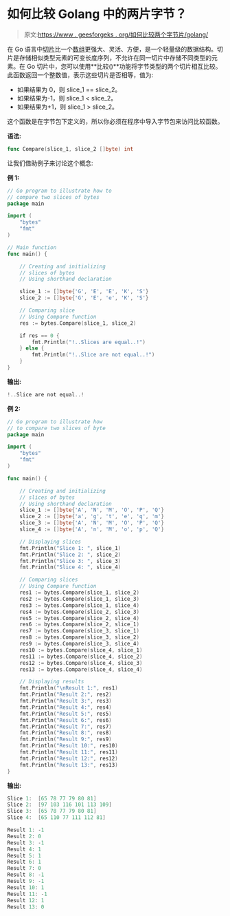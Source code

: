 # 如何比较 Golang 中的两片字节？

> 原文:[https://www . geesforgeks . org/如何比较两个字节片/golang/](https://www.geeksforgeeks.org/how-to-compare-two-slices-of-bytes-in-golang/)

在 Go 语言中[切片](https://www.geeksforgeeks.org/slices-in-golang/)比一个[数组](https://www.geeksforgeeks.org/arrays-in-go/)更强大、灵活、方便，是一个轻量级的数据结构。切片是存储相似类型元素的可变长度序列，不允许在同一切片中存储不同类型的元素。在 Go 切片中，您可以使用**比较()**功能将字节类型的两个切片相互比较。此函数返回一个整数值，表示这些切片是否相等，值为:

*   如果结果为 0，则 slice_1 == slice_2。
*   如果结果为-1，则 slice_1 < slice_2。
*   如果结果为+1，则 slice_1 > slice_2。

这个函数是在字节包下定义的，所以你必须在程序中导入字节包来访问比较函数。

**语法:**

```go
func Compare(slice_1, slice_2 []byte) int
```

让我们借助例子来讨论这个概念:

**例 1:**

```go
// Go program to illustrate how to
// compare two slices of bytes
package main

import (
    "bytes"
    "fmt"
)

// Main function
func main() {

    // Creating and initializing
    // slices of bytes
    // Using shorthand declaration

    slice_1 := []byte{'G', 'E', 'E', 'K', 'S'}
    slice_2 := []byte{'G', 'E', 'e', 'K', 'S'}

    // Comparing slice
    // Using Compare function
    res := bytes.Compare(slice_1, slice_2)

    if res == 0 {
        fmt.Println("!..Slices are equal..!")
    } else {
        fmt.Println("!..Slice are not equal..!")
    }
}
```

**输出:**

```go
!..Slice are not equal..!
```

**例 2:**

```go
// Go program to illustrate how
// to compare two slices of byte
package main

import (
    "bytes"
    "fmt"
)

func main() {

    // Creating and initializing
    // slices of bytes
    // Using shorthand declaration
    slice_1 := []byte{'A', 'N', 'M', 'O', 'P', 'Q'}
    slice_2 := []byte{'a', 'g', 't', 'e', 'q', 'm'}
    slice_3 := []byte{'A', 'N', 'M', 'O', 'P', 'Q'}
    slice_4 := []byte{'A', 'n', 'M', 'o', 'p', 'Q'}

    // Displaying slices
    fmt.Println("Slice 1: ", slice_1)
    fmt.Println("Slice 2: ", slice_2)
    fmt.Println("Slice 3: ", slice_3)
    fmt.Println("Slice 4: ", slice_4)

    // Comparing slices
    // Using Compare function
    res1 := bytes.Compare(slice_1, slice_2)
    res2 := bytes.Compare(slice_1, slice_3)
    res3 := bytes.Compare(slice_1, slice_4)
    res4 := bytes.Compare(slice_2, slice_3)
    res5 := bytes.Compare(slice_2, slice_4)
    res6 := bytes.Compare(slice_2, slice_1)
    res7 := bytes.Compare(slice_3, slice_1)
    res8 := bytes.Compare(slice_3, slice_2)
    res9 := bytes.Compare(slice_3, slice_4)
    res10 := bytes.Compare(slice_4, slice_1)
    res11 := bytes.Compare(slice_4, slice_2)
    res12 := bytes.Compare(slice_4, slice_3)
    res13 := bytes.Compare(slice_4, slice_4)

    // Displaying results
    fmt.Println("\nResult 1:", res1)
    fmt.Println("Result 2:", res2)
    fmt.Println("Result 3:", res3)
    fmt.Println("Result 4:", res4)
    fmt.Println("Result 5:", res5)
    fmt.Println("Result 6:", res6)
    fmt.Println("Result 7:", res7)
    fmt.Println("Result 8:", res8)
    fmt.Println("Result 9:", res9)
    fmt.Println("Result 10:", res10)
    fmt.Println("Result 11:", res11)
    fmt.Println("Result 12:", res12)
    fmt.Println("Result 13:", res13)
}
```

**输出:**

```go
Slice 1:  [65 78 77 79 80 81]
Slice 2:  [97 103 116 101 113 109]
Slice 3:  [65 78 77 79 80 81]
Slice 4:  [65 110 77 111 112 81]

Result 1: -1
Result 2: 0
Result 3: -1
Result 4: 1
Result 5: 1
Result 6: 1
Result 7: 0
Result 8: -1
Result 9: -1
Result 10: 1
Result 11: -1
Result 12: 1
Result 13: 0

```